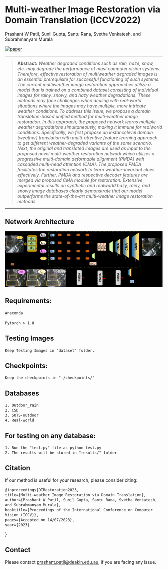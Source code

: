 # Multi-weather Image Restoration via Domain Translation (ICCV2022)
Prashant W Patil, Sunil Gupta, Santu Rana, Svetha Venkatesh, and Subrahmanyam Murala


[![paper](https://img.shields.io/badge/Paper-<COLOR>.svg)](https://drive.google.com/file/d/1itwA0a1JQvS6sVsGDJ8Pt2DnQtG3UrJ8/view?usp=sharing)


<hr />

> **Abstract:** *Weather degraded conditions such as rain, haze, snow, etc. may degrade the performance of most computer vision systems. Therefore, effective restoration of multiweather degraded images is an essential prerequisite for successful functioning of such systems. The current multiweather image restoration approaches utilize a model that is trained on a combined dataset consisting of individual images for rainy, snowy, and hazy weather degradations. These methods may face challenges when dealing with real-world situations where the images may have multiple, more intricate weather conditions. To address this issue, we propose a domain translation-based unified method for multi-weather image restoration. In this approach, the proposed network learns multiple weather degradations simultaneously, making it immune for realworld conditions. Specifically, we first propose an instancelevel domain (weather) translation with multi-attentive feature learning approach to get different weather-degraded variants of the same scenario. Next, the original and translated images are used as input to the proposed novel multi-weather restoration network which utilizes a progressive multi-domain deformable alignment (PMDA) with cascaded multi-head attention (CMA). The proposed PMDA facilitates the restoration network to learn weather-invariant clues effectively. Further, PMDA and respective decoder features are merged via proposed CMA module for restoration. Extensive experimental results on synthetic and realworld hazy, rainy, and snowy image databases clearly demonstrate that our model outperforms the state-of-the-art multi-weather image restoration methods.* 
<hr />

## Network Architecture

<img src = 'Overview.jpg'> 

## Requirements:

	Anaconda

	Pytorch > 1.8


## Testing Images
	Keep Testing Images in "dataset" folder.

## Checkpoints:
	Keep the checkpoints in "./checkpoints/"


## Databases
	1. Outdoor_rain
	2. CSD
	3. SOTS-outdoor
	4. Real-world


## For testing on any database:
	1. Run the "test.py" file as python test.py
	2. The results will be stored in "results/" folder


## Citation
If our method is useful for your research, please consider citing:
    
    @inproceedings{DTRestoration2023,
	title={Multi-weather Image Restoration via Domain Translation},
	author={Prashant W Patil, Sunil Gupta, Santu Rana, Svetha Venkatesh, and Subrahmanyam Murala},
	booktitle={Proceedings of the International Conference on Computer Vision (ICCV)},
	pages={Accepted on 14/07/2023},
	year={2023}

}


## Contact
Please contact prashant.patil@deakin.edu.au, if you are facing any issue.


